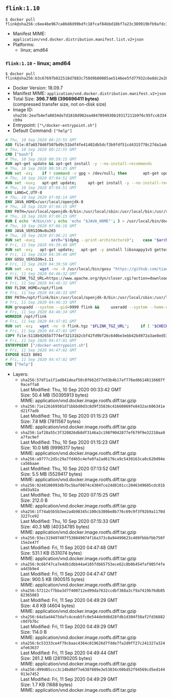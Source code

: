 ## `flink:1.10`

```console
$ docker pull flink@sha256:c6ee4be967ca86d8d99bdfc18fcaf84bbd18bf7a23c389919bfb9afdc1cb084b
```

-	Manifest MIME: `application/vnd.docker.distribution.manifest.list.v2+json`
-	Platforms:
	-	linux; amd64

### `flink:1.10` - linux; amd64

```console
$ docker pull flink@sha256:b3c67697b022518d7883c750d9b80085ae5146ee5fd77932c6e8dc2e263e1cf6
```

-	Docker Version: 18.09.7
-	Manifest MIME: `application/vnd.docker.distribution.manifest.v2+json`
-	Total Size: **396.7 MB (396696411 bytes)**  
	(compressed transfer size, not on-disk size)
-	Image ID: `sha256:2eafb4efa8034de7d1810d902ea4847094930b19317211b9f6c95fcc6334cb9a`
-	Entrypoint: `["\/docker-entrypoint.sh"]`
-	Default Command: `["help"]`

```dockerfile
# Thu, 10 Sep 2020 00:22:55 GMT
ADD file:07a6578d6f507bd9c51bdf4fe41402db5dcf3b9fdf51cd4315778c27da1add39 in / 
# Thu, 10 Sep 2020 00:22:55 GMT
CMD ["bash"]
# Thu, 10 Sep 2020 00:59:15 GMT
RUN apt-get update && apt-get install -y --no-install-recommends 		ca-certificates 		curl 		netbase 		wget 	&& rm -rf /var/lib/apt/lists/*
# Thu, 10 Sep 2020 00:59:25 GMT
RUN set -ex; 	if ! command -v gpg > /dev/null; then 		apt-get update; 		apt-get install -y --no-install-recommends 			gnupg 			dirmngr 		; 		rm -rf /var/lib/apt/lists/*; 	fi
# Thu, 10 Sep 2020 07:04:51 GMT
RUN set -eux; 	apt-get update; 	apt-get install -y --no-install-recommends 		bzip2 		unzip 		xz-utils 				ca-certificates p11-kit 				fontconfig libfreetype6 	; 	rm -rf /var/lib/apt/lists/*
# Thu, 10 Sep 2020 07:04:51 GMT
ENV LANG=C.UTF-8
# Thu, 10 Sep 2020 07:06:14 GMT
ENV JAVA_HOME=/usr/local/openjdk-8
# Thu, 10 Sep 2020 07:06:15 GMT
ENV PATH=/usr/local/openjdk-8/bin:/usr/local/sbin:/usr/local/bin:/usr/sbin:/usr/bin:/sbin:/bin
# Thu, 10 Sep 2020 07:06:15 GMT
RUN { echo '#/bin/sh'; echo 'echo "$JAVA_HOME"'; } > /usr/local/bin/docker-java-home && chmod +x /usr/local/bin/docker-java-home && [ "$JAVA_HOME" = "$(docker-java-home)" ]
# Thu, 10 Sep 2020 07:06:16 GMT
ENV JAVA_VERSION=8u265
# Thu, 10 Sep 2020 07:06:21 GMT
RUN set -eux; 		arch="$(dpkg --print-architecture)"; 	case "$arch" in 		amd64 | i386:x86-64) downloadUrl=https://github.com/AdoptOpenJDK/openjdk8-upstream-binaries/releases/download/jdk8u265-b01/OpenJDK8U-jre_x64_linux_8u265b01.tar.gz ;; 		*) echo >&2 "error: unsupported architecture: '$arch'"; exit 1 ;; 	esac; 		wget -O openjdk.tgz.asc "$downloadUrl.sign"; 	wget -O openjdk.tgz "$downloadUrl" --progress=dot:giga; 		export GNUPGHOME="$(mktemp -d)"; 	gpg --batch --keyserver ha.pool.sks-keyservers.net --keyserver-options no-self-sigs-only --recv-keys CA5F11C6CE22644D42C6AC4492EF8D39DC13168F; 	gpg --batch --keyserver ha.pool.sks-keyservers.net --recv-keys EAC843EBD3EFDB98CC772FADA5CD6035332FA671; 	gpg --batch --list-sigs --keyid-format 0xLONG CA5F11C6CE22644D42C6AC4492EF8D39DC13168F 		| tee /dev/stderr 		| grep '0xA5CD6035332FA671' 		| grep 'Andrew Haley'; 	gpg --batch --verify openjdk.tgz.asc openjdk.tgz; 	gpgconf --kill all; 	rm -rf "$GNUPGHOME"; 		mkdir -p "$JAVA_HOME"; 	tar --extract 		--file openjdk.tgz 		--directory "$JAVA_HOME" 		--strip-components 1 		--no-same-owner 	; 	rm openjdk.tgz*; 			{ 		echo '#!/usr/bin/env bash'; 		echo 'set -Eeuo pipefail'; 		echo 'if ! [ -d "$JAVA_HOME" ]; then echo >&2 "error: missing JAVA_HOME environment variable"; exit 1; fi'; 		echo 'cacertsFile=; for f in "$JAVA_HOME/lib/security/cacerts" "$JAVA_HOME/jre/lib/security/cacerts"; do if [ -e "$f" ]; then cacertsFile="$f"; break; fi; done'; 		echo 'if [ -z "$cacertsFile" ] || ! [ -f "$cacertsFile" ]; then echo >&2 "error: failed to find cacerts file in $JAVA_HOME"; exit 1; fi'; 		echo 'trust extract --overwrite --format=java-cacerts --filter=ca-anchors --purpose=server-auth "$cacertsFile"'; 	} > /etc/ca-certificates/update.d/docker-openjdk; 	chmod +x /etc/ca-certificates/update.d/docker-openjdk; 	/etc/ca-certificates/update.d/docker-openjdk; 		find "$JAVA_HOME/lib" -name '*.so' -exec dirname '{}' ';' | sort -u > /etc/ld.so.conf.d/docker-openjdk.conf; 	ldconfig; 		java -version
# Fri, 11 Sep 2020 04:39:48 GMT
RUN set -ex;   apt-get update;   apt-get -y install libsnappy1v5 gettext-base;   rm -rf /var/lib/apt/lists/*
# Fri, 11 Sep 2020 04:39:49 GMT
ENV GOSU_VERSION=1.11
# Fri, 11 Sep 2020 04:39:50 GMT
RUN set -ex;   wget -nv -O /usr/local/bin/gosu "https://github.com/tianon/gosu/releases/download/$GOSU_VERSION/gosu-$(dpkg --print-architecture)";   wget -nv -O /usr/local/bin/gosu.asc "https://github.com/tianon/gosu/releases/download/$GOSU_VERSION/gosu-$(dpkg --print-architecture).asc";   export GNUPGHOME="$(mktemp -d)";   for server in ha.pool.sks-keyservers.net $(shuf -e                           hkp://p80.pool.sks-keyservers.net:80                           keyserver.ubuntu.com                           hkp://keyserver.ubuntu.com:80                           pgp.mit.edu) ; do       gpg --batch --keyserver "$server" --recv-keys B42F6819007F00F88E364FD4036A9C25BF357DD4 && break || : ;   done &&   gpg --batch --verify /usr/local/bin/gosu.asc /usr/local/bin/gosu;   gpgconf --kill all;   rm -rf "$GNUPGHOME" /usr/local/bin/gosu.asc;   chmod +x /usr/local/bin/gosu;   gosu nobody true
# Fri, 11 Sep 2020 04:46:32 GMT
ENV FLINK_TGZ_URL=https://www.apache.org/dyn/closer.cgi?action=download&filename=flink/flink-1.10.2/flink-1.10.2-bin-scala_2.12.tgz FLINK_ASC_URL=https://www.apache.org/dist/flink/flink-1.10.2/flink-1.10.2-bin-scala_2.12.tgz.asc GPG_KEY=C63E230EFFF519A5BBF2C9AE6767487CD505859C CHECK_GPG=true
# Fri, 11 Sep 2020 04:46:32 GMT
ENV FLINK_HOME=/opt/flink
# Fri, 11 Sep 2020 04:46:33 GMT
ENV PATH=/opt/flink/bin:/usr/local/openjdk-8/bin:/usr/local/sbin:/usr/local/bin:/usr/sbin:/usr/bin:/sbin:/bin
# Fri, 11 Sep 2020 04:46:33 GMT
RUN groupadd --system --gid=9999 flink &&     useradd --system --home-dir $FLINK_HOME --uid=9999 --gid=flink flink
# Fri, 11 Sep 2020 04:46:34 GMT
WORKDIR /opt/flink
# Fri, 11 Sep 2020 04:47:01 GMT
RUN set -ex;   wget -nv -O flink.tgz "$FLINK_TGZ_URL";     if [ "$CHECK_GPG" = "true" ]; then     wget -nv -O flink.tgz.asc "$FLINK_ASC_URL";     export GNUPGHOME="$(mktemp -d)";     for server in ha.pool.sks-keyservers.net $(shuf -e                             hkp://p80.pool.sks-keyservers.net:80                             keyserver.ubuntu.com                             hkp://keyserver.ubuntu.com:80                             pgp.mit.edu) ; do         gpg --batch --keyserver "$server" --recv-keys "$GPG_KEY" && break || : ;     done &&     gpg --batch --verify flink.tgz.asc flink.tgz;     gpgconf --kill all;     rm -rf "$GNUPGHOME" flink.tgz.asc;   fi;     tar -xf flink.tgz --strip-components=1;   rm flink.tgz;     chown -R flink:flink .;
# Fri, 11 Sep 2020 04:47:01 GMT
COPY file:5118b9265b7774ef32131b2cbf42fd9bf26c640be3ebb42b4972a3ae8ed5125e in / 
# Fri, 11 Sep 2020 04:47:01 GMT
ENTRYPOINT ["/docker-entrypoint.sh"]
# Fri, 11 Sep 2020 04:47:02 GMT
EXPOSE 6123 8081
# Fri, 11 Sep 2020 04:47:02 GMT
CMD ["help"]
```

-	Layers:
	-	`sha256:57df1a1f1ad841deaf50c8f662d77e93b4b17af776ed66148116607f9aceffa8`  
		Last Modified: Thu, 10 Sep 2020 00:33:42 GMT  
		Size: 50.4 MB (50395913 bytes)  
		MIME: application/vnd.docker.image.rootfs.diff.tar.gzip
	-	`sha256:71e126169501d71bbbd0d3c8d9f35836c41660869fe8432ac606341ed21f7adb`  
		Last Modified: Thu, 10 Sep 2020 01:15:23 GMT  
		Size: 7.8 MB (7811567 bytes)  
		MIME: application/vnd.docker.image.rootfs.diff.tar.gzip
	-	`sha256:1af28a55c3f320826db8df3146a2c198f9042877ef679f9e32210aa9a7fac9ef`  
		Last Modified: Thu, 10 Sep 2020 01:15:23 GMT  
		Size: 10.0 MB (9996317 bytes)  
		MIME: application/vnd.docker.image.rootfs.diff.tar.gzip
	-	`sha256:a9777c2d5c29a7fd4b5c4efe0fa2ad6176ca9c5430163ca0c620d94eca56baae`  
		Last Modified: Thu, 10 Sep 2020 07:13:52 GMT  
		Size: 5.5 MB (5529417 bytes)  
		MIME: application/vnd.docker.image.rootfs.diff.tar.gzip
	-	`sha256:9248106993db7bc5baf0074c4304fce24d8101cc2046349605cdc01be0d3a92a`  
		Last Modified: Thu, 10 Sep 2020 07:15:25 GMT  
		Size: 212.0 B  
		MIME: application/vnd.docker.image.rootfs.diff.tar.gzip
	-	`sha256:1f74ab5b5b3ee2a4b98345c100cb380be8b776c69c9f3f92b9a1170d3227ce92`  
		Last Modified: Thu, 10 Sep 2020 07:15:33 GMT  
		Size: 40.3 MB (40334785 bytes)  
		MIME: application/vnd.docker.image.rootfs.diff.tar.gzip
	-	`sha256:93ec319497407f530849074f16a373c8a94499623c409fbbbfbb750f15e2e47f`  
		Last Modified: Fri, 11 Sep 2020 04:47:48 GMT  
		Size: 531.1 KB (531074 bytes)  
		MIME: application/vnd.docker.image.rootfs.diff.tar.gzip
	-	`sha256:9c66f47ca7e4db1dbb44a4105fdb65753ece62c8b0b454faf905f4fea4d3b9e4`  
		Last Modified: Fri, 11 Sep 2020 04:47:47 GMT  
		Size: 900.5 KB (900515 bytes)  
		MIME: application/vnd.docker.image.rootfs.diff.tar.gzip
	-	`sha256:57212cf7bba3d7f400712ed99da7632ccdbf368a3cf9a7419b76db8582365083`  
		Last Modified: Fri, 11 Sep 2020 04:49:29 GMT  
		Size: 4.6 KB (4604 bytes)  
		MIME: application/vnd.docker.image.rootfs.diff.tar.gzip
	-	`sha256:64a5ad4475dafc4ceab5fc0e544de9d6d28fdb1d304f58af2fd36882c0d7b7bc`  
		Last Modified: Fri, 11 Sep 2020 04:49:29 GMT  
		Size: 114.0 B  
		MIME: application/vnd.docker.image.rootfs.diff.tar.gzip
	-	`sha256:6c53333ce4f79cbaac4364c019626d7fdde7fa2d9ff27c241327a324afe63637`  
		Last Modified: Fri, 11 Sep 2020 04:49:44 GMT  
		Size: 281.2 MB (281190205 bytes)  
		MIME: application/vnd.docker.image.rootfs.diff.tar.gzip
	-	`sha256:d99d05ccc3c14bd8df7e6387889e3e53834c60bd52f94569cd5ed144913e7452`  
		Last Modified: Fri, 11 Sep 2020 04:49:29 GMT  
		Size: 1.7 KB (1688 bytes)  
		MIME: application/vnd.docker.image.rootfs.diff.tar.gzip

